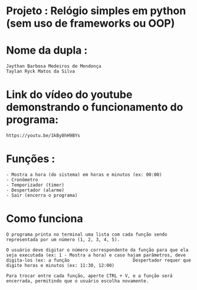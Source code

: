 # Projeto : Relógio simples em python (sem uso de frameworks ou OOP)

# Nome da dupla :

    Jaythan Barbosa Medeiros de Mendonça
    Taylan Ryck Matos da Silva

# Link do vídeo do youtube demonstrando o funcionamento do programa:

    https://youtu.be/1kBy8hH9BYs

# Funções : 
    - Mostra a hora (do sistema) em horas e minutos (ex: 00:00)
    - Cronômetro
    - Temporizador (timer)
    - Despertador (alarme)
    - Sair (encerra o programa)

# Como funciona

    O programa printa no terminal uma lista com cada função sendo representada por um número (1, 2, 3, 4, 5).
    
    O usuário deve digitar o número correspondente da função para que ela seja executada (ex: 1 - Mostra a hora) e caso hajam parâmetros, deve digita-los (ex: a função                        Despertador requer que digite horas e minutos (ex: 11:30, 12:00)

    Para trocar entre cada função, aperte CTRL + V, e a função será encerrada, permitindo que o usuário escolha novamente.

  

